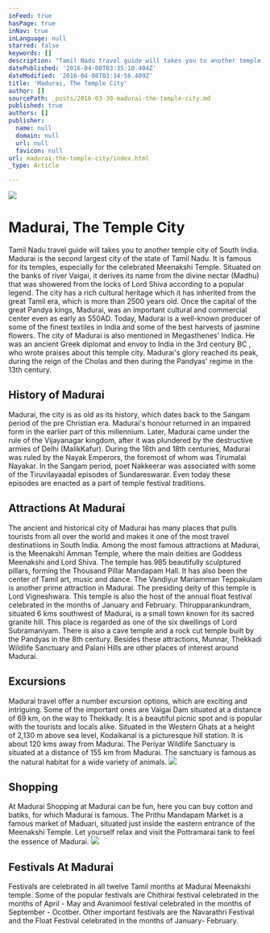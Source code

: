 ```yaml
---
inFeed: true
hasPage: true
inNav: true
inLanguage: null
starred: false
keywords: []
description: "Tamil Nadu travel guide will takes you to another temple city of South India. Madurai is the second largest city of the state of Tamil Nadu. It is famous for its temples, especially for the celebrated Meenakshi Temple. Situated on the banks of river Vaigai, it derives its name from the divine nectar (Madhu) that was showered from the locks of Lord Shiva according to a popular legend. The city has a rich cultural heritage which it has inherited from the great Tamil era, which is more than 2500 years old. Once the capital of the great Pandya kings, Madurai, was an important cultural and commercial center even as early as 550AD. \nToday, Madurai is a well-known producer of some of the finest textiles in India and some of the best harvests of jasmine flowers. The city of Madurai is also mentioned in Megasthenes' Indica. He was an ancient Greek diplomat and envoy to India in the 3rd century BC , who wrote praises about this temple city. Madurai's glory reached its peak, during the reign of the Cholas and then during the Pandyas' regime in the 13th century."
datePublished: '2016-04-08T03:35:10.404Z'
dateModified: '2016-04-08T03:34:56.409Z'
title: 'Madurai, The Temple City'
author: []
sourcePath: _posts/2016-03-30-madurai-the-temple-city.md
published: true
authors: []
publisher:
  name: null
  domain: null
  url: null
  favicon: null
url: madurai-the-temple-city/index.html
_type: Article

---
```

![](https://the-grid-user-content.s3-us-west-2.amazonaws.com/27754632-7f74-43a2-a7c9-4995f2388fe0.jpg)

# Madurai, The Temple City

Tamil Nadu travel guide will takes you to another temple city of South India. Madurai is the second largest city of the state of Tamil Nadu. It is famous for its temples, especially for the celebrated Meenakshi Temple. Situated on the banks of river Vaigai, it derives its name from the divine nectar (Madhu) that was showered from the locks of Lord Shiva according to a popular legend. The city has a rich cultural heritage which it has inherited from the great Tamil era, which is more than 2500 years old. Once the capital of the great Pandya kings, Madurai, was an important cultural and commercial center even as early as 550AD. 
Today, Madurai is a well-known producer of some of the finest textiles in India and some of the best harvests of jasmine flowers. The city of Madurai is also mentioned in Megasthenes' Indica. He was an ancient Greek diplomat and envoy to India in the 3rd century BC , who wrote praises about this temple city. Madurai's glory reached its peak, during the reign of the Cholas and then during the Pandyas' regime in the 13th century.

## History of Madurai

Madurai, the city is as old as its history, which dates back to the Sangam period of the pre Christian era. Madurai's honour returned in an impaired form in the earlier part of this millennium. Later, Madurai came under the rule of the Vijayanagar kingdom, after it was plundered by the destructive armies of Delhi (MalikKafur). 
During the 16th and 18th centuries, Madurai was ruled by the Nayak Emperors, the foremost of whom was Tirumalai Nayakar. In the Sangam period, poet Nakkeerar was associated with some of the Tiruvilayaadal episodes of Sundareswarar. Even today these episodes are enacted as a part of temple festival traditions.

## Attractions At Madurai

The ancient and historical city of Madurai has many places that pulls tourists from all over the world and makes it one of the most travel destinatiions in South India. Among the most famous attractions at Madurai, is the Meenakshi Amman Temple, where the main deities are Goddess Meenakshi and Lord Shiva. The temple has 985 beautifully sculptured pillars, forming the Thousand Pillar Mandapam Hall. It has also been the center of Tamil art, music and dance.
The Vandiyur Mariamman Teppakulam is another prime attraction in Madurai. The presiding deity of this temple is Lord Vigneshwara. This temple is also the host of the annual float festival celebrated in the months of January and February. Thirupparankundram, situated 6 kms southwest of Madurai, is a small town known for its sacred granite hill. This place is regarded as one of the six dwellings of Lord Subramaniyam. 
There is also a cave temple and a rock cut temple built by the Pandyas in the 8th century. Besides these attractions, Munnar, Thekkadi Wildlife Sanctuary and Palani Hills are other places of interest around Madurai. 

## Excursions 

Madurai travel offer a number excursion options, which are exciting and intriguing. Some of the important ones are Vaigai Dam situated at a distance of 69 km, on the way to Thekkady. It is a beautiful picnic spot and is popular with the tourists and locals alike. Situated in the Western Ghats at a height of 2,130 m above sea level, Kodaikanal is a picturesque hill station. It is about 120 kms away from Madurai. The Periyar Wildlife Sanctuary is situated at a distance of 155 km from Madurai. The sanctuary is famous as the natural habitat for a wide variety of animals.
![](https://the-grid-user-content.s3-us-west-2.amazonaws.com/f390445f-8c98-4593-98ae-2edfe5b50a7a.jpg)

## Shopping 

At Madurai 
Shopping at Madurai can be fun, here you can buy cotton and batiks, for which Madurai is famous. The Prithu Mandapam Market is a famous market of Maduari, situated just inside the eastern entrance of the Meenakshi Temple. Let yourself relax and visit the Pottramarai tank to feel the essence of Madurai.
![](https://the-grid-user-content.s3-us-west-2.amazonaws.com/fcfe0fa6-1d6a-442d-9fb1-4677980b6f8e.jpg)

## Festivals At Madurai

Festivals are celebrated in all twelve Tamil months at Madurai Meenakshi temple. Some of the popular festivals are Chithirai festival celebrated in the months of April - May and Avanimool festival celebrated in the months of September - Ocotber. Other important festivals are the Navarathri Festival and the Float Festival celebrated in the months of January- February.